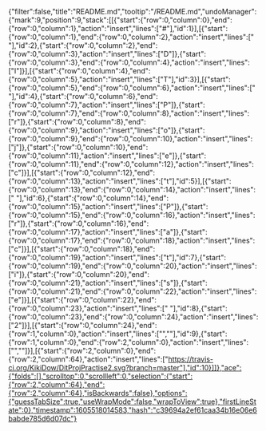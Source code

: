 {"filter":false,"title":"README.md","tooltip":"/README.md","undoManager":{"mark":9,"position":9,"stack":[[{"start":{"row":0,"column":0},"end":{"row":0,"column":1},"action":"insert","lines":["#"],"id":1}],[{"start":{"row":0,"column":1},"end":{"row":0,"column":2},"action":"insert","lines":[" "],"id":2},{"start":{"row":0,"column":2},"end":{"row":0,"column":3},"action":"insert","lines":["D"]},{"start":{"row":0,"column":3},"end":{"row":0,"column":4},"action":"insert","lines":["I"]}],[{"start":{"row":0,"column":4},"end":{"row":0,"column":5},"action":"insert","lines":["T"],"id":3}],[{"start":{"row":0,"column":5},"end":{"row":0,"column":6},"action":"insert","lines":[" "],"id":4},{"start":{"row":0,"column":6},"end":{"row":0,"column":7},"action":"insert","lines":["P"]},{"start":{"row":0,"column":7},"end":{"row":0,"column":8},"action":"insert","lines":["r"]},{"start":{"row":0,"column":8},"end":{"row":0,"column":9},"action":"insert","lines":["o"]},{"start":{"row":0,"column":9},"end":{"row":0,"column":10},"action":"insert","lines":["j"]},{"start":{"row":0,"column":10},"end":{"row":0,"column":11},"action":"insert","lines":["e"]},{"start":{"row":0,"column":11},"end":{"row":0,"column":12},"action":"insert","lines":["c"]}],[{"start":{"row":0,"column":12},"end":{"row":0,"column":13},"action":"insert","lines":["t"],"id":5}],[{"start":{"row":0,"column":13},"end":{"row":0,"column":14},"action":"insert","lines":[" "],"id":6},{"start":{"row":0,"column":14},"end":{"row":0,"column":15},"action":"insert","lines":["P"]},{"start":{"row":0,"column":15},"end":{"row":0,"column":16},"action":"insert","lines":["r"]},{"start":{"row":0,"column":16},"end":{"row":0,"column":17},"action":"insert","lines":["a"]},{"start":{"row":0,"column":17},"end":{"row":0,"column":18},"action":"insert","lines":["c"]}],[{"start":{"row":0,"column":18},"end":{"row":0,"column":19},"action":"insert","lines":["t"],"id":7},{"start":{"row":0,"column":19},"end":{"row":0,"column":20},"action":"insert","lines":["i"]},{"start":{"row":0,"column":20},"end":{"row":0,"column":21},"action":"insert","lines":["s"]},{"start":{"row":0,"column":21},"end":{"row":0,"column":22},"action":"insert","lines":["e"]}],[{"start":{"row":0,"column":22},"end":{"row":0,"column":23},"action":"insert","lines":[" "],"id":8},{"start":{"row":0,"column":23},"end":{"row":0,"column":24},"action":"insert","lines":["2"]}],[{"start":{"row":0,"column":24},"end":{"row":1,"column":0},"action":"insert","lines":["",""],"id":9},{"start":{"row":1,"column":0},"end":{"row":2,"column":0},"action":"insert","lines":["",""]}],[{"start":{"row":2,"column":0},"end":{"row":2,"column":64},"action":"insert","lines":["https://travis-ci.org/KikiDow/DitProjPractise2.svg?branch=master"],"id":10}]]},"ace":{"folds":[],"scrolltop":0,"scrollleft":0,"selection":{"start":{"row":2,"column":64},"end":{"row":2,"column":64},"isBackwards":false},"options":{"guessTabSize":true,"useWrapMode":false,"wrapToView":true},"firstLineState":0},"timestamp":1605518014583,"hash":"c39694a2ef61caa34b16e06e6babde785d6d07dc"}